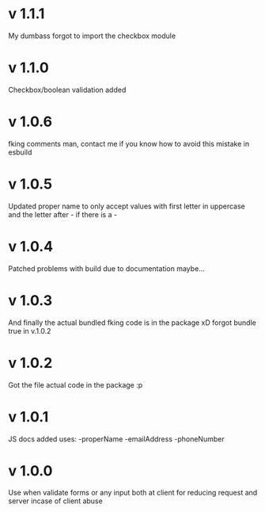 # v 1.1.1

My dumbass forgot to import the checkbox module

# v 1.1.0

Checkbox/boolean validation added

# v 1.0.6

fking comments man, contact me if you know how to avoid this mistake in esbuild

# v 1.0.5
Updated proper name to only accept values with first letter in uppercase and the letter after - if there is a -

# v 1.0.4 
Patched problems with build due to documentation maybe...

# v 1.0.3
And finally the actual bundled fking code is in the package xD forgot bundle true in v.1.0.2

# v 1.0.2
Got the file actual code in the package :p
 
# v 1.0.1
JS docs added
uses: 
-properName
-emailAddress
-phoneNumber

# v 1.0.0
Use when validate forms or any input both at client for reducing request and server incase of client abuse